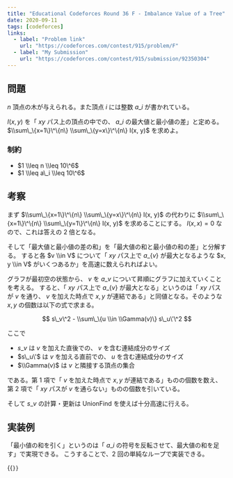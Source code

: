 ```yaml
---
title: "Educational Codeforces Round 36 F - Imbalance Value of a Tree"
date: 2020-09-11
tags: [codeforces]
links:
  - label: "Problem link"
    url: "https://codeforces.com/contest/915/problem/F"
  - label: "My Submission"
    url: "https://codeforces.com/contest/915/submission/92350304"
---
```


## 問題

$n$ 頂点の木が与えられる。また頂点 $i$ には整数 $a\_i$ が書かれている。

$I(x, y)$ を「 $xy$ パス上の頂点の中での、 $a\_i$ の最大値と最小値の差」と定める。
$\\sum\_\{x=1\}\^\{n\} \\sum\_\{y=x\}\^\{n\} I(x, y)$ を求めよ。

### 制約

- $1 \\leq n \\leq 10\^6$
- $1 \\leq a\_i \\leq 10\^6$

## 考察

まず $\\sum\_\{x=1\}\^\{n\} \\sum\_\{y=x\}\^\{n\} I(x, y)$ の代わりに $\\sum\_\{x=1\}\^\{n\} \\sum\_\{y=1\}\^\{n\} I(x, y)$ を求めることにする。 $I(x,x)=0$ なので、これは答えの 2 倍となる。

そして「最大値と最小値の差の和」を「最大値の和と最小値の和の差」と分解する。
すると各 $v \\in V$ について「 $xy$ パス上で $a\_\{v\}$ が最大となるような $x, y \\in V$ がいくつあるか」を高速に数えられればよい。

グラフが最初空の状態から、 $v$ を $a\_v$ について昇順にグラフに加えていくことを考える。
すると、「 $xy$ パス上で $a\_\{v\}$ が最大となる」というのは「 $xy$ パスが $v$ を通り、 $v$ を加えた時点で $x, y$ が連結である」と同値となる。そのような $x, y$ の個数は以下の式で求まる。

$$
s\_v\^2 - \\sum\_\{u \\in \\Gamma(v)\} s\_u\'\^2
$$

ここで

- $s\_v$ は $v$ を加えた直後での、 $v$ を含む連結成分のサイズ
- $s\_u\'$ は $v$ を加える直前での、 $u$ を含む連結成分のサイズ
- $\\Gamma(v)$ は $v$ と隣接する頂点の集合

である。第 1 項で「 $v$ を加えた時点で $x, y$ が連結である」ものの個数を数え、第 2 項で「 $xy$ パスが $v$ を通らない」ものの個数を引いている。

そして $s\_v$ の計算・更新は UnionFind を使えば十分高速に行える。

## 実装例

「最小値の和を引く」というのは「 $a\_i$ の符号を反転させて、最大値の和を足す」で実現できる。
こうすることで、2 回の単純なループで実装できる。

{{<code file="0.cpp" language="cpp">}}
